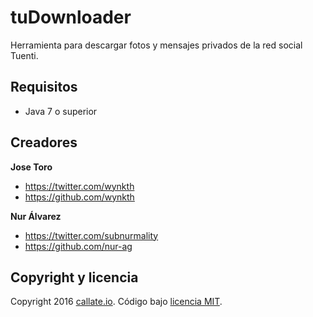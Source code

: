 # tuDownloader
Herramienta para descargar fotos y mensajes privados de la red social Tuenti.

## Requisitos
- Java 7 o superior

## Creadores
**Jose Toro**
- https://twitter.com/wynkth
- https://github.com/wynkth

**Nur Álvarez**
- https://twitter.com/subnurmality
- https://github.com/nur-ag


## Copyright y licencia
Copyright 2016 [callate.io](http://callate.io). Código bajo [licencia MIT](https://github.com/callate-io/tuDownloader/blob/master/LICENSE).
